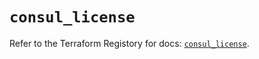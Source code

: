 # `consul_license`

Refer to the Terraform Registory for docs: [`consul_license`](https://registry.terraform.io/providers/hashicorp/consul/2.17.0/docs/resources/license).
